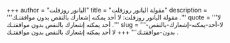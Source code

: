 +++
author = "اليانور روزفلت"
title = "مقولة اليانور روزفلت"
description = '''مقولة اليانور روزفلت: لا أحد يمكنه إشعارك بالنقص بدون موافقتـك .'''
quote = '''لا أحد يمكنه إشعارك بالنقص بدون موافقتـك .'''
slug = '''لا-أحد-يمكنه-إشعارك-بالنقص-بدون-موافقتـك'''
+++
لا أحد يمكنه إشعارك بالنقص بدون موافقتـك .
